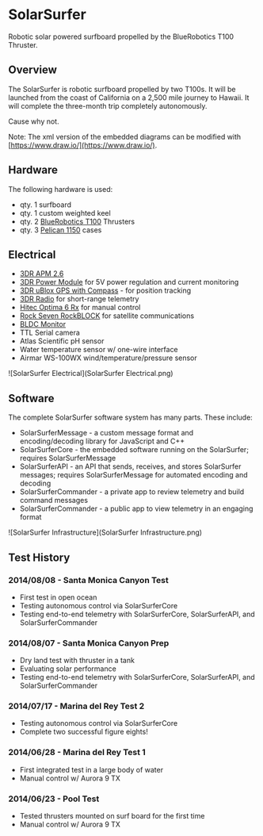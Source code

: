 # SolarSurfer

Robotic solar powered surfboard propelled by the BlueRobotics T100 Thruster.

## Overview

The SolarSurfer is robotic surfboard propelled by two T100s. It will be launched from the coast of California on a 2,500 mile journey to Hawaii. It will complete the three-month trip completely autonomously.

Cause why not.

Note: The xml version of the embedded diagrams can be modified with [https://www.draw.io/](https://www.draw.io/).

## Hardware

The following hardware is used:

* qty. 1 surfboard
* qty. 1 custom weighted keel
* qty. 2 [BlueRobotics T100](http://www.bluerobotics.com/thruster/) Thrusters
* qty. 3 [Pelican 1150](http://www.amazon.com/Pelican-1150-Case-Camera-Yellow/dp/B00013J89K/ref=sr_1_4?ie=UTF8&qid=1411930700&sr=8-4&keywords=pelican+case) cases

## Electrical

* [3DR APM 2.6](http://store.3drobotics.com/products/apm-2-6-kit-1)
* [3DR Power Module](https://store.3drobotics.com/products/apm-power-module-with-xt60-connectors) for 5V power regulation and current monitoring
* [3DR uBlox GPS with Compass](http://store.3drobotics.com/products/3dr-gps-ublox-with-compass) - for position tracking
* [3DR Radio](http://store.3drobotics.com/products/3dr-radio) for short-range telemetry
* [Hitec Optima 6 Rx](http://hitecrcd.com/products/aircraft-radios-receivers-and-accessories/2.4ghz-aircraft-receivers-modules/optima-6-6-channel-2.4ghz-receiver/product) for manual control
* [Rock Seven RockBLOCK](http://rockblock.rock7mobile.com/) for satellite communications
* [BLDC Monitor](https://github.com/rjehangir/bldc_monitor)
* TTL Serial camera
* Atlas Scientific pH sensor
* Water temperature sensor w/ one-wire interface
* Airmar WS-100WX wind/temperature/pressure sensor

![SolarSurfer Electrical](SolarSurfer Electrical.png)

## Software

The complete SolarSurfer software system has many parts. These include:

* SolarSurferMessage - a custom message format and encoding/decoding library for JavaScript and C++
* SolarSurferCore - the embedded software running on the SolarSurfer; requires SolarSurferMessage
* SolarSurferAPI - an API that sends, receives, and stores SolarSurfer messages; requires SolarSurferMessage for automated encoding and decoding
* SolarSurferCommander - a private app to review telemetry and build command messages
* SolarSurferCommander - a public app to view telemetry in an engaging format

![SolarSurfer Infrastructure](SolarSurfer Infrastructure.png)

## Test History

### 2014/08/08 - Santa Monica Canyon Test

* First test in open ocean
* Testing autonomous control via SolarSurferCore
* Testing end-to-end telemetry with SolarSurferCore, SolarSurferAPI, and SolarSurferCommander

### 2014/08/07 - Santa Monica Canyon Prep

* Dry land test with thruster in a tank
* Evaluating solar performance
* Testing end-to-end telemetry with SolarSurferCore, SolarSurferAPI, and SolarSurferCommander

### 2014/07/17 - Marina del Rey Test 2

* Testing autonomous control via SolarSurferCore
* Complete two successful figure eights!

### 2014/06/28 - Marina del Rey Test 1

* First integrated test in a large body of water
* Manual control w/ Aurora 9 TX

### 2014/06/23 - Pool Test

* Tested thrusters mounted on surf board for the first time
* Manual control w/ Aurora 9 TX
